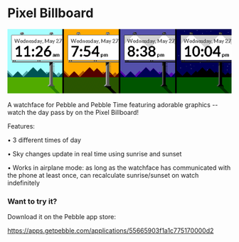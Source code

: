 # Pixel Billboard

<img src="project_banner.png">

A watchface for Pebble and Pebble Time featuring adorable graphics -- watch the day pass by on the Pixel Billboard!

Features:

• 3 different times of day

• Sky changes update in real time using sunrise and sunset

• Works in airplane mode: as long as the watchface has communicated with the phone at least once, can recalculate sunrise/sunset on watch indefinitely

### Want to try it? 
Download it on the Pebble app store:

https://apps.getpebble.com/applications/55665903f1a1c775170000d2

